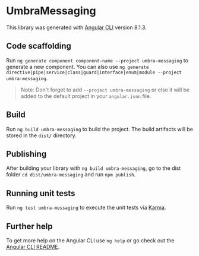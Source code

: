 # UmbraMessaging

This library was generated with [Angular CLI](https://github.com/angular/angular-cli) version 8.1.3.

## Code scaffolding

Run `ng generate component component-name --project umbra-messaging` to generate a new component. You can also use `ng generate directive|pipe|service|class|guard|interface|enum|module --project umbra-messaging`.
> Note: Don't forget to add `--project umbra-messaging` or else it will be added to the default project in your `angular.json` file. 

## Build

Run `ng build umbra-messaging` to build the project. The build artifacts will be stored in the `dist/` directory.

## Publishing

After building your library with `ng build umbra-messaging`, go to the dist folder `cd dist/umbra-messaging` and run `npm publish`.

## Running unit tests

Run `ng test umbra-messaging` to execute the unit tests via [Karma](https://karma-runner.github.io).

## Further help

To get more help on the Angular CLI use `ng help` or go check out the [Angular CLI README](https://github.com/angular/angular-cli/blob/master/README.md).

